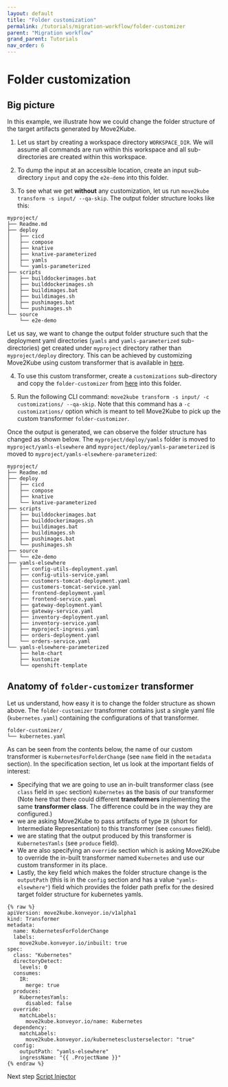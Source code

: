 ```yaml
---
layout: default
title: "Folder customization"
permalink: /tutorials/migration-workflow/folder-customizer
parent: "Migration workflow"
grand_parent: Tutorials
nav_order: 6
---
```


# Folder customization

## Big picture

In this example, we illustrate how we could change the folder structure of the target artifacts generated by Move2Kube. 

1. Let us start by creating a workspace directory `WORKSPACE_DIR`. We will assume all commands are run within this workspace and all sub-directories are created within this workspace.

2. To dump the input at an accessible location, create an input sub-directory `input` and copy the `e2e-demo` into this folder.

3. To see what we get **without** any customization, let us run `move2kube transform -s input/ --qa-skip`. The output folder structure looks like this:
```
myproject/
├── Readme.md
├── deploy
│   ├── cicd
│   ├── compose
│   ├── knative
│   ├── knative-parameterized
│   ├── yamls
│   └── yamls-parameterized
├── scripts
│   ├── builddockerimages.bat
│   ├── builddockerimages.sh
│   ├── buildimages.bat
│   ├── buildimages.sh
│   ├── pushimages.bat
│   └── pushimages.sh
└── source
    └── e2e-demo
```

Let us say, we want to change the output folder structure such that the deployment yaml directories (`yamls` and `yamls-parameterized` sub-directories) get created under `myproject` directory rather than `myproject/deploy` directory. This can be achieved by customizing Move2Kube using custom transformer that is available in [here](https://github.com/konveyor/move2kube-transformers/tree/main/folder-customizer).

4. To use this custom transformer, create a `customizations` sub-directory and copy the `folder-customizer` from [here](https://github.com/konveyor/move2kube-transformers/tree/main/folder-customizer) into this folder.

5. Run the following CLI command: `move2kube transform -s input/ -c customizations/ --qa-skip`. Note that this command has a `-c customizations/` option which is meant to tell Move2Kube to pick up the custom transformer `folder-customizer`. 

Once the output is generated, we can observe the folder structure has changed as shown below. The `myproject/deploy/yamls` folder is moved to `myproject/yamls-elsewhere` and `myproject/deploy/yamls-parameterized` is moved to `myproject/yamls-elsewhere-parameterized`:
```
myproject/
├── Readme.md
├── deploy
│   ├── cicd
│   ├── compose
│   ├── knative
│   └── knative-parameterized
├── scripts
│   ├── builddockerimages.bat
│   ├── builddockerimages.sh
│   ├── buildimages.bat
│   ├── buildimages.sh
│   ├── pushimages.bat
│   └── pushimages.sh
├── source
│   └── e2e-demo
├── yamls-elsewhere
│   ├── config-utils-deployment.yaml
│   ├── config-utils-service.yaml
│   ├── customers-tomcat-deployment.yaml
│   ├── customers-tomcat-service.yaml
│   ├── frontend-deployment.yaml
│   ├── frontend-service.yaml
│   ├── gateway-deployment.yaml
│   ├── gateway-service.yaml
│   ├── inventory-deployment.yaml
│   ├── inventory-service.yaml
│   ├── myproject-ingress.yaml
│   ├── orders-deployment.yaml
│   └── orders-service.yaml
└── yamls-elsewhere-parameterized
    ├── helm-chart
    ├── kustomize
    └── openshift-template
```

## Anatomy of `folder-customizer` transformer
Let us understand, how easy it is to change the folder structure as shown above. The `folder-customizer` transformer contains just a single yaml file (`kubernetes.yaml`) containing the configurations of that transformer.
```
folder-customizer/
└── kubernetes.yaml
```
As can be seen from the contents below, the name of our custom transformer is `KubernetesForFolderChange` (see `name` field in the `metadata` section). In the specification section, let us look at the important fields of interest:
- Specifying that we are going to use an in-built transformer class (see `class` field in `spec` section) `Kubernetes` as the basis of our transformer (Note here that there could different **transformers** implementing the same **transformer class**. The difference could be in the way they are configured.)
- we are asking Move2Kube to pass artifacts of type `IR` (short for Intermediate Representation) to this transformer (see `consumes` field).
- we are stating that the output produced by this transformer is `KubernetesYamls` (see `produce` field). 
- We are also specifying an `override` section which is asking Move2Kube to override the in-built transformer named `Kubernetes` and use our custom transformer in its place.
- Lastly, the key field which makes the folder structure change is the `outputPath` (this is in the `config` section and has a value `"yamls-elsewhere"`) field which provides the folder path prefix for the desired target folder structure for kubernetes yamls.
```
{% raw %}
apiVersion: move2kube.konveyor.io/v1alpha1
kind: Transformer
metadata:
  name: KubernetesForFolderChange
  labels:
    move2kube.konveyor.io/inbuilt: true
spec:
  class: "Kubernetes"
  directoryDetect:
    levels: 0
  consumes:
    IR:
      merge: true
  produces:
    KubernetesYamls:
      disabled: false
  override:
    matchLabels: 
      move2kube.konveyor.io/name: Kubernetes
  dependency:
    matchLabels:
      move2kube.konveyor.io/kubernetesclusterselector: "true"
  config:
    outputPath: "yamls-elsewhere"
    ingressName: "{{ .ProjectName }}"
{% endraw %}
```

Next step [Script Injector](/tutorials/migration-workflow/script-inject)
